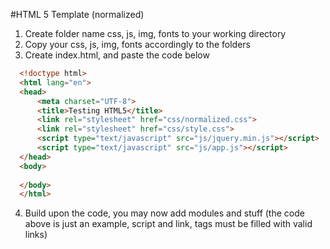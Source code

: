 #HTML 5 Template (normalized)

1. Create folder name css, js, img, fonts to your working directory
2. Copy your css, js, img, fonts accordingly to the folders 
3. Create index.html, and paste the code below

  ```html
	<!doctype html>
	<html lang="en">
	<head>
		<meta charset="UTF-8">
		<title>Testing HTML5</title>
		<link rel="stylesheet" href="css/normalized.css">
		<link rel="stylesheet" href="css/style.css">
		<script type="text/javascript" src="js/jquery.min.js"></script>
		<script type="text/javascript" src="js/app.js"></script>
	</head>
	<body>
		
	</body>
	</html>
  ```
 
4. Build upon the code, you may now add modules and stuff (the code above is just an example, script and link, tags must be filled with valid links)
